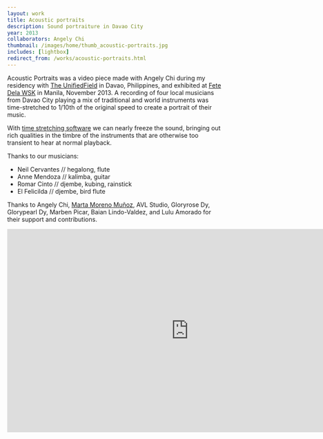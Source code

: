 ```yaml
---
layout: work
title: Acoustic portraits
description: Sound portraiture in Davao City
year: 2013
collaborators: Angely Chi
thumbnail: /images/home/thumb_acoustic-portraits.jpg
includes: [lightbox]
redirect_from: /works/acoustic-portraits.html
---
```


Acoustic Portraits was a video piece made with Angely Chi during my residency with [The UnifiedField](http://www.theunifiedfield.org/archives/3471) in Davao, Philippines, and exhibited at [Fete Dela WSK](http://www.fetedelawsk.com) in Manila, November 2013. A recording of four local musicians from Davao City playing a mix of traditional and world instruments was time-stretched to 1/10th of the original speed to create a portrait of their music.

With [time stretching software](http://hypermammut.sourceforge.net/paulstretch/) we can nearly freeze the sound, bringing out rich qualities in the timbre of the instruments that are otherwise too transient to hear at normal playback.

Thanks to our musicians:

- Neil Cervantes // hegalong, flute
- Anne Mendoza // kalimba, guitar
- Romar Cinto // djembe, kubing, rainstick
- El Felicilda // djembe, bird flute

Thanks to Angely Chi, [Marta Moreno Muñoz](http://theunifiedfield.net/), AVL Studio, Gloryrose Dy, Glorypearl Dy, Marben Picar, Baian Lindo-Valdez, and Lulu Amorado for their support and contributions.

<center>
<iframe src="http://player.vimeo.com/video/78801880?portrait=0&amp;color=ff9933" width="840" height="472" frameborder="0" webkitAllowFullScreen mozallowfullscreen allowFullScreen></iframe>
</center>
